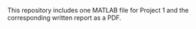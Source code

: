 This repository includes one MATLAB file for Project 1 and 
the corresponding written report as a PDF.
